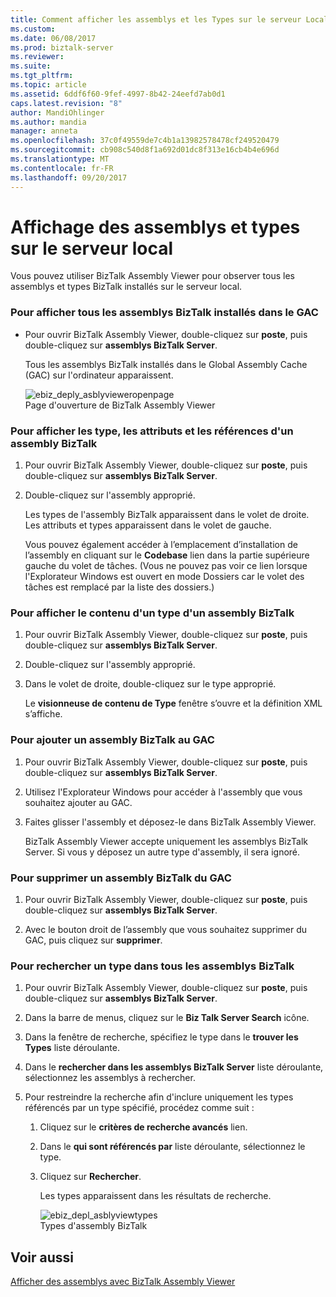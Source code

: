 ```yaml
---
title: Comment afficher les assemblys et les Types sur le serveur Local | Documents Microsoft
ms.custom: 
ms.date: 06/08/2017
ms.prod: biztalk-server
ms.reviewer: 
ms.suite: 
ms.tgt_pltfrm: 
ms.topic: article
ms.assetid: 6ddf6f60-9fef-4997-8b42-24eefd7ab0d1
caps.latest.revision: "8"
author: MandiOhlinger
ms.author: mandia
manager: anneta
ms.openlocfilehash: 37c0f49559de7c4b1a13982578478cf249520479
ms.sourcegitcommit: cb908c540d8f1a692d01dc8f313e16cb4b4e696d
ms.translationtype: MT
ms.contentlocale: fr-FR
ms.lasthandoff: 09/20/2017
---
```

# <a name="how-to-view-assemblies-and-types-on-the-local-server"></a>Affichage des assemblys et types sur le serveur local
Vous pouvez utiliser BizTalk Assembly Viewer pour observer tous les assemblys et types BizTalk installés sur le serveur local.  
  
### <a name="to-view-all-biztalk-server-assemblies-installed-in-the-gac"></a>Pour afficher tous les assemblys BizTalk installés dans le GAC  
  
-   Pour ouvrir BizTalk Assembly Viewer, double-cliquez sur **poste**, puis double-cliquez sur **assemblys BizTalk Server**.  
  
     Tous les assemblys BizTalk installés dans le Global Assembly Cache (GAC) sur l'ordinateur apparaissent.  
  
     ![](../core/media/ebiz-deply-asblyvieweropenpage.gif "ebiz_deply_asblyvieweropenpage")  
Page d'ouverture de BizTalk Assembly Viewer  
  
### <a name="to-view-types-attributes-and-references-for-a-biztalk-assembly"></a>Pour afficher les type, les attributs et les références d'un assembly BizTalk  
  
1.  Pour ouvrir BizTalk Assembly Viewer, double-cliquez sur **poste**, puis double-cliquez sur **assemblys BizTalk Server**.  
  
2.  Double-cliquez sur l'assembly approprié.  
  
     Les types de l'assembly BizTalk apparaissent dans le volet de droite. Les attributs et types apparaissent dans le volet de gauche.  
  
     Vous pouvez également accéder à l’emplacement d’installation de l’assembly en cliquant sur le **Codebase** lien dans la partie supérieure gauche du volet de tâches. (Vous ne pouvez pas voir ce lien lorsque l'Explorateur Windows est ouvert en mode Dossiers car le volet des tâches est remplacé par la liste des dossiers.)  
  
### <a name="to-view-the-contents-of-a-type-in-a-biztalk-assembly"></a>Pour afficher le contenu d'un type d'un assembly BizTalk  
  
1.  Pour ouvrir BizTalk Assembly Viewer, double-cliquez sur **poste**, puis double-cliquez sur **assemblys BizTalk Server**.  
  
2.  Double-cliquez sur l'assembly approprié.  
  
3.  Dans le volet de droite, double-cliquez sur le type approprié.  
  
     Le **visionneuse de contenu de Type** fenêtre s’ouvre et la définition XML s’affiche.  
  
### <a name="to-add-a-biztalk-assembly-in-the-gac"></a>Pour ajouter un assembly BizTalk au GAC  
  
1.  Pour ouvrir BizTalk Assembly Viewer, double-cliquez sur **poste**, puis double-cliquez sur **assemblys BizTalk Server**.  
  
2.  Utilisez l'Explorateur Windows pour accéder à l'assembly que vous souhaitez ajouter au GAC.  
  
3.  Faites glisser l'assembly et déposez-le dans BizTalk Assembly Viewer.  
  
     BizTalk Assembly Viewer accepte uniquement les assemblys BizTalk Server. Si vous y déposez un autre type d'assembly, il sera ignoré.  
  
### <a name="to-remove-a-biztalk-assembly-from-the-gac"></a>Pour supprimer un assembly BizTalk du GAC  
  
1.  Pour ouvrir BizTalk Assembly Viewer, double-cliquez sur **poste**, puis double-cliquez sur **assemblys BizTalk Server**.  
  
2.  Avec le bouton droit de l’assembly que vous souhaitez supprimer du GAC, puis cliquez sur **supprimer**.  
  
### <a name="to-search-for-a-type-in-all-biztalk-assemblies"></a>Pour rechercher un type dans tous les assemblys BizTalk  
  
1.  Pour ouvrir BizTalk Assembly Viewer, double-cliquez sur **poste**, puis double-cliquez sur **assemblys BizTalk Server**.  
  
2.  Dans la barre de menus, cliquez sur le **Biz Talk Server Search** icône.  
  
3.  Dans la fenêtre de recherche, spécifiez le type dans le **trouver les Types** liste déroulante.  
  
4.  Dans le **rechercher dans les assemblys BizTalk Server** liste déroulante, sélectionnez les assemblys à rechercher.  
  
5.  Pour restreindre la recherche afin d'inclure uniquement les types référencés par un type spécifié, procédez comme suit :  
  
    1.  Cliquez sur le **critères de recherche avancés** lien.  
  
    2.  Dans le **qui sont référencés par** liste déroulante, sélectionnez le type.  
  
    3.  Cliquez sur **Rechercher**.  
  
         Les types apparaissent dans les résultats de recherche.  
  
         ![](../core/media/ebiz-depl-asblyviewtypes.gif "ebiz_depl_asblyviewtypes")  
Types d'assembly BizTalk  
  
## <a name="see-also"></a>Voir aussi  
 [Afficher des assemblys avec BizTalk Assembly Viewer](../core/viewing-assemblies-with-the-biztalk-assembly-viewer.md)